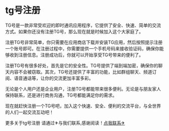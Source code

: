 # tg号注册

TG号是一款非常受欢迎的即时通讯应用程序，它提供了安全、快速、简单的交流方式。如果你还没有注册TG号，那么现在就是时候加入这个大家庭了。

注册TG号非常简单，你只需要在应用商店下载并安装TG应用，然后按照提示注册一个账号即可。在注册过程中，你需要提供一个手机号码来接收验证码，确保你能够收到注册信息。注册成功后，你就可以开始享受TG号带来的便利了。

注册TG号有很多好处，首先是它的安全性。TG号提供了端到端加密，确保你的聊天内容不会被窃取。其次，TG号还提供了丰富的功能，比如群组聊天、频道订阅、语音通话等，让你的交流更加丰富多彩。

无论是个人用户还是企业用户，注册TG号都能带来很多便利。无论是与朋友家人保持联系，还是进行商务沟通，TG号都能满足你的需求。

现在就赶快注册一个TG号吧，加入这个快速、安全、便利的交流平台，与全世界的人们一起交流互动吧！

更多关于tg号注册 请通过✈与我们联系,感谢阅读！[点我联系✈](https://img.G208.com)